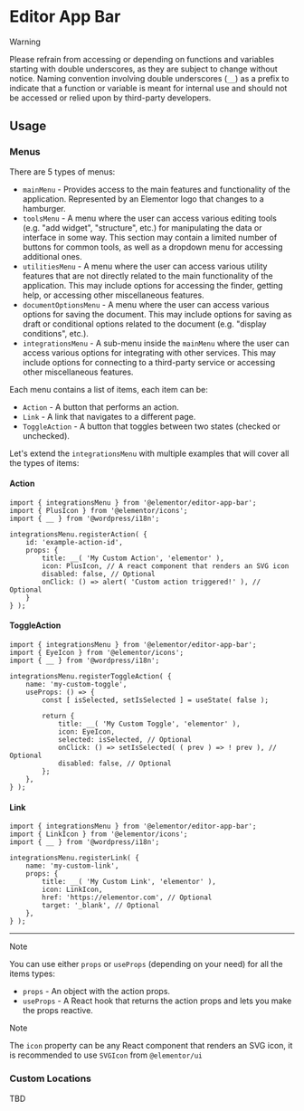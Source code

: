 # Editor App Bar

> [!WARNING]
> Please refrain from accessing or depending on functions and variables starting with double underscores, as they are subject to change without notice.
> Naming convention involving double underscores (`__`) as a prefix to indicate that a function or variable is meant for internal use and should not be accessed or relied upon by third-party developers.

## Usage

### Menus

There are 5 types of menus:

- `mainMenu` - Provides access to the main features and functionality of the application. Represented by an Elementor logo that changes to a hamburger.
- `toolsMenu` - A menu where the user can access various editing tools (e.g. "add widget", "structure", etc.) for manipulating the data or interface in some way. This
  section may contain a limited number of buttons for common tools, as well as a dropdown menu for accessing additional
  ones.
- `utilitiesMenu` - A menu where the user can access various utility features that are not directly related to the main
  functionality of the application. This may include options for accessing the finder, getting help, or accessing other miscellaneous features.
- `documentOptionsMenu` - A menu where the user can access various options for saving the document. This may include
  options for saving as draft or conditional options related to the document (e.g. "display conditions", etc.).
- `integrationsMenu` - A sub-menu inside the `mainMenu` where the user can access various options for integrating with other services. This may
  include options for connecting to a third-party service or accessing other miscellaneous features.

Each menu contains a list of items, each item can be:

- `Action` - A button that performs an action.
- `Link` - A link that navigates to a different page.
- `ToggleAction` - A button that toggles between two states (checked or unchecked).

Let's extend the `integrationsMenu` with multiple examples that will cover all the types of items:

#### Action

```tsx
import { integrationsMenu } from '@elementor/editor-app-bar';
import { PlusIcon } from '@elementor/icons';
import { __ } from '@wordpress/i18n';

integrationsMenu.registerAction( {
	id: 'example-action-id',
	props: {
		title: __( 'My Custom Action', 'elementor' ),
		icon: PlusIcon, // A react component that renders an SVG icon
		disabled: false, // Optional
		onClick: () => alert( 'Custom action triggered!' ), // Optional
	}
} );    
```

#### ToggleAction

```tsx
import { integrationsMenu } from '@elementor/editor-app-bar';
import { EyeIcon } from '@elementor/icons';
import { __ } from '@wordpress/i18n';

integrationsMenu.registerToggleAction( {
	name: 'my-custom-toggle',
	useProps: () => {
		const [ isSelected, setIsSelected ] = useState( false );

		return {
			title: __( 'My Custom Toggle', 'elementor' ),
			icon: EyeIcon,
			selected: isSelected, // Optional
			onClick: () => setIsSelected( ( prev ) => ! prev ), // Optional
			disabled: false, // Optional
		};
	},
} );
```

#### Link

```tsx
import { integrationsMenu } from '@elementor/editor-app-bar';
import { LinkIcon } from '@elementor/icons';
import { __ } from '@wordpress/i18n';

integrationsMenu.registerLink( {
	name: 'my-custom-link',
	props: {
		title: __( 'My Custom Link', 'elementor' ),
		icon: LinkIcon,
		href: 'https://elementor.com', // Optional
		target: '_blank', // Optional
	},
} );
```

---

> [!NOTE]
> You can use either `props` or `useProps` (depending on your need) for all the items types:
> - `props` - An object with the action props.
> - `useProps` - A React hook that returns the action props and lets you make the props reactive.

> [!NOTE]
> The `icon` property can be any React component that renders an SVG icon, it is recommended to use `SVGIcon` from `@elementor/ui`

### Custom Locations

TBD
